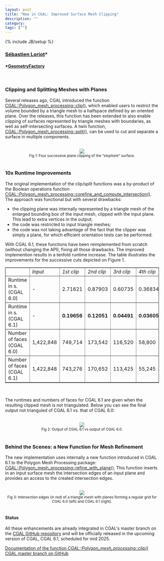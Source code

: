 ```yaml
---
layout: post
title: "New in CGAL: Improved Surface Mesh Clipping"
description: ""
category:
tags: [""]
---
```

{% include JB/setup %}

<h3><a href="https://geometryfactory.com/who-we-are/">Sébastien Loriot</a>&#42;</h3>
<h4>&#42;<a href="https://geometryfactory.com/">GeometryFactory</a></h4>

<br>
<h3>Clipping and Splitting Meshes with Planes</h3>

<p>Several releases ago, CGAL introduced the function <a href="https://doc.cgal.org/latest/Polygon_mesh_processing/group__PMP__corefinement__grp.html#ga88ea5360f9fe65458f9086b453447662">CGAL::Polygon_mesh_processing::clip()</a>,
which enabled users to restrict the volume bounded by a triangle mesh to a halfspace defined
by an oriented plane. Over the releases, this function has been extended to also enable clipping
of surfaces represented by triangle meshes with boundaries, as well as self-intersecting surfaces.
A twin function, <a href="https://doc.cgal.org/latest/Polygon_mesh_processing/group__PMP__corefinement__grp.html#ga0c49ffd458b13ee9489cad2321656f71">CGAL::Polygon_mesh_processing::split()</a>, can be used
to cut and separate a surface in multiple components.
</p>

<br>
<div style="text-align:center;">
  <a href="../../../../images/clip_ex.png"><img src="../../../../images/clip_ex.png" style="max-width:95%"/></a>
  <br><small>Fig 1: Four successive plane clipping of the <em>"elephant"</em> surface.</small>
</div>

<br>
<h3>10x Runtime Improvements</h3>

<p>
The original implementation of the clip/split functions was a by-product of the Boolean operations
function <a href="https://doc.cgal.org/latest/Polygon_mesh_processing/group__PMP__corefinement__grp.html#ga3ff96d36cad8f37efcdada916c46fbbe">CGAL::Polygon_mesh_processing::corefine_and_compute_intersection()</a>.
The approach was functional but with several drawbacks:
</p>
<ul>
  <li>the clipping plane was internally represented by a triangle mesh of the enlarged bounding box of the input mesh, clipped with the input plane.
      This lead to extra vertices in the output;</li>
  <li>the code was restricted to input triangle meshes;</li>
  <li>the code was not taking advantage of the fact that the clipper was simply a plane, for which
      efficient orientation tests can be performed.</li>
</ul>
<p>
With CGAL 6.1, these functions have been reimplemented from scratch (without changing the API),
fixing all those drawbacks. The improved implemention results in a tenfold runtime increase.
The table illustrates the improvements for the successive cuts depicted on Figure 1.
</p>

<!--
|                            | Input     | 1st clip  | 2nd clip  | 3rd clip | 4th clip |
| ---------------------------|  -------  | --------- | --------- | -------- | -------- |
| Runtime in s. (CGAL 6.0)   |    -      | 2.71621   | 0.87903   | 0.60735  | 0.36834  |
| Runtime in s. (CGAL 6.1)   |    -      | 0.19656   | 0.12051   | 0.04491  | 0.03605  |
| Number of faces (CGAL 6.0) | 1,422,848 | 749,714   | 173,542   | 116,520  | 58,800   |
| Number of faces (CGAL 6.1) | 1,422,848 | 743,276   | 170,652   | 113,425  | 55,245   |
-->

<table style="width:100%" border="1">
  <tr>
    <td></td>
    <td><em>Input</em></td>
    <td><em>1st clip</em></td>
    <td><em>2nd clip</em></td>
    <td><em>3rd clip</em></td>
    <td><em>4th clip</em></td>
  </tr>
  <tr>
    <td>Runtime in s. (CGAL 6.0)</td>
    <td>-</td>
    <td>2.71621</td>
    <td>0.87903</td>
    <td>0.60735</td>
    <td>0.36834</td>
  </tr>
  <tr>
    <td>Runtime in s. (CGAL 6.1)</td>
    <td>-</td>
    <td><b>0.19656</b></td>
    <td><b>0.12051</b></td>
    <td><b>0.04491</b></td>
    <td><b>0.03605</b></td>
  </tr>
  <tr>
    <td>Number of faces (CGAL 6.0)</td>
    <td>1,422,848</td>
    <td>749,714</td>
    <td>173,542</td>
    <td>116,520</td>
    <td>58,800</td>
  </tr>
  <tr>
    <td>Number of faces (CGAL 6.1)</td>
    <td>1,422,848</td>
    <td>743,276</td>
    <td>170,652</td>
    <td>113,425</td>
    <td>55,245</td>
  </tr>
</table>

<br>
<p>The runtimes and numbers of faces for CGAL 6.1 are given when the resulting clipped mesh is not triangulated.
Below you can see the final output not trianguled of CGAL 6.1 vs. that of CGAL 6.0:</p>

<br>
<div style="text-align:center;">
  <a href="../../../../images/clip_with_edges.png"><img src="../../../../images/clip_with_edges.png" style="max-width:95%"/></a>
  <br><small>Fig 2: Output of CGAL 6.1 vs output of CGAL 6.0.</small>
</div>

<br>
<h3>Behind the Scenes: a New Function for Mesh Refinement</h3>

<p>The new implementation uses internally a new function introduced in CGAL 6.1 to the Polygon Mesh Processing package:
<a href="https://cgal.geometryfactory.com/CGAL/doc/master/Polygon_mesh_processing/group__PMP__corefinement__grp.html#gacb9d68fa4dea8fd03ec53b56a16d6fc6">CGAL::Polygon_mesh_processing::refine_with_plane()</a>.
This function inserts in an input surface mesh the intersection edges of an input plane
and provides an access to the created intersection edges.
</p>

<br>
<div style="text-align:center;">
  <a href="../../../../images/refine_with_planes.png"><img src="../../../../images/refine_with_planes.png" style="max-width:95%"/></a>
  <br><small>Fig 3: Intersection edges (in red) of a triangle mesh with planes forming a regular grid for CGAL 6.0 (left) and CGAL 6.1 (right).</small>
</div>

<br>
<h4>Status</h4>

<p>All these enhancements are already integrated in CGAL's master branch on the
<a href="https://github.com/CGAL/cgal/">CGAL GitHub repository</a> and
will be officially released in the upcoming version of CGAL, CGAL 6.1, scheduled for mid 2025.</p>

<i class="bi bi-book"></i>
<a href="https://cgal.geometryfactory.com/CGAL/doc/master/Polygon_mesh_processing/group__PMP__corefinement__grp.html#ga5dc9e7acf8433235adc7b91ac93a7d42">Documentation of the function <em>CGAL::Polygon_mesh_processing::clip()</em></a>
<br>
<i class="bi bi-arrow-down-circle"></i>
<a href="https://github.com/CGAL/cgal/tree/master">CGAL master branch on GitHub</a>
<br><br>
